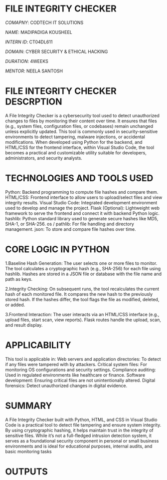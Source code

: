 # FILE INTEGRITY CHECKER

*COMAPNY*: CODTECH IT SOLUTIONS

*NAME*: MADIPADIGA KOUSHEEL

*INTERN ID*: CT04DL611

*DOMAIN*: CYBER SECURITY & ETHICAL HACKING

*DURATION*: 4WEEKS

*MENTOR*: NEELA SANTOSH 

# FILE INTEGRITY CHECKER DESCRPTION
A File Integrity Checker is a cybersecurity tool used to detect unauthorized changes to files by monitoring their content over time. 
It ensures that files (e.g., system files, configuration files, or codebases) remain unchanged unless explicitly updated.
This tool is commonly used in security-sensitive environments to detect tampering, malware injections, or accidental modifications.
When developed using Python for the backend, and HTML/CSS for the frontend interface, within Visual Studio Code, the tool becomes a 
practical and customizable utility suitable for developers, administrators, and security analysts.

# TECHNOLOGIES AND TOOLS USED 
Python: Backend programming to compute file hashes and compare them.
HTML/CSS: Frontend interface to allow users to upload/select files and view integrity results.
Visual Studio Code: Integrated development environment used to develop and manage the project.
Flask (Optional): Lightweight web framework to serve the frontend and connect it with backend Python logic.
hashlib: Python standard library used to generate secure hashes like MD5, SHA-1, or SHA-256.
os / pathlib: For file handling and directory management.
json: To store and compare file hashes over time.

# CORE LOGIC IN PYTHON 
1.Baseline Hash Generation:
The user selects one or more files to monitor.
The tool calculates a cryptographic hash (e.g., SHA-256) for each file using hashlib.
Hashes are stored in a JSON file or database with the file name and path as keys.

2.Integrity Checking:
On subsequent runs, the tool recalculates the current hash of each monitored file.
It compares the new hash to the previously stored hash.
If the hashes differ, the tool flags the file as modified, deleted, or added.

3.Frontend Interaction:
The user interacts via an HTML/CSS interface (e.g., upload files, start scan, view reports).
Flask routes handle the upload, scan, and result display.

# APPLICABILITY
This tool is applicable in:
Web servers and application directories: To detect if any files were tampered with by attackers.
Critical system files: For monitoring OS configurations and security settings.
Compliance auditing: Used in regulated environments like healthcare or finance.
Software development: Ensuring critical files are not unintentionally altered.
Digital forensics: Detect unauthorized changes in digital evidence.

# SUMMARY 
A File Integrity Checker built with Python, HTML, and CSS in Visual Studio Code is a practical tool to detect file tampering and ensure system integrity. 
By using cryptographic hashing, it helps maintain trust in the integrity of sensitive files. While it’s not a full-fledged intrusion detection system, 
it serves as a foundational security component in personal or small business environments and is ideal for educational purposes, internal audits, and basic monitoring tasks

# OUTPUTS


